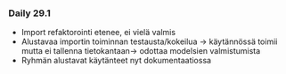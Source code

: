 ### Daily 29.1
- Import refaktorointi etenee, ei vielä valmis
- Alustavaa importin toiminnan testausta/kokeilua → käytännössä toimii mutta ei tallenna tietokantaan→ odottaa modelsien valmistumista
- Ryhmän alustavat käytänteet nyt dokumentaatiossa
